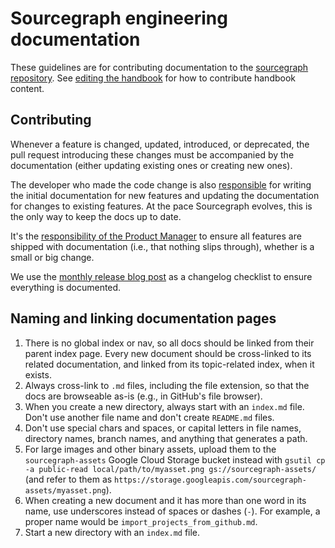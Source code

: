 # Sourcegraph engineering documentation

These guidelines are for contributing documentation to the [sourcegraph repository](https://github.com/sourcegraph/sourcegraph/tree/master/doc). See [editing the handbook](../editing.md) for how to contribute handbook content.

## Contributing

Whenever a feature is changed, updated, introduced, or deprecated, the pull request introducing these changes must be accompanied by the documentation (either updating existing ones or creating new ones).

The developer who made the code change is also [responsible](../../handbook/engineering/roles.md#software-enginer) for writing the initial documentation for new features and updating the documentation for changes to existing features. At the pace Sourcegraph evolves, this is the only way to keep the docs up to date.

It's the [responsibility of the Product Manager](../../handbook/product/roles.md#product-manager) to ensure all features are shipped with documentation (i.e., that nothing slips through), whether is a small or big change.

We use the [monthly release blog post](https://about.sourcegraph.com/blog) as a changelog checklist to ensure everything is documented.

## Naming and linking documentation pages

1. There is no global index or nav, so all docs should be linked from their parent index page. Every new document should be cross-linked to its related documentation, and linked from its topic-related index, when it exists.
1. Always cross-link to `.md` files, including the file extension, so that the docs are browseable as-is (e.g., in GitHub's file browser).
1. When you create a new directory, always start with an `index.md` file. Don't use another file name and don't create `README.md` files.
1. Don't use special chars and spaces, or capital letters in file names, directory names, branch names, and anything that generates a path.
1. For large images and other binary assets, upload them to the `sourcegraph-assets` Google Cloud Storage bucket instead with `gsutil cp -a public-read local/path/to/myasset.png gs://sourcegraph-assets/` (and refer to them as `https://storage.googleapis.com/sourcegraph-assets/myasset.png`).
1. When creating a new document and it has more than one word in its name, use underscores instead of spaces or dashes (`-`). For example, a proper name would be `import_projects_from_github.md`.
1. Start a new directory with an `index.md` file.

